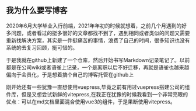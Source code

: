 ## 我为什么要写博客

2020年6月大学毕业入行前端，2021年年初的时候就想着，之前几个月遇到的好多问题，或者看过的挺多很好的文章都找不到了，遇到相同或者类似的问题又需要重新找解决方案，其实是一件挺痛苦的事情，浪费了自己的时间，很多知识也没有系统的去复习回顾，挺可惜的。

于是我就在github上新建了一个仓库，然后开始书写Markdown记录笔记了。以前都是在公司wiki或者语雀上记录，一个是离职以后不好迁移，再就是语雀也越来越偏向于会员化，于是想着搞个自己的博客托管在github上

刚开始还有一些犹豫一直想使用vuepress,毕竟之前有用过vuepress搭建公司的组件库，但是又想尝试新鲜的vitepress,在我正在犹豫的时候我看到一个非常亮眼的优点：可以在md文档里面混合使用vue3的组件，于是果断使用vitepress。

<!-- ::: timeline 时间
- **test timeline**
- abc
:::
熬不到手机打开手机看见看见
::: timeline 默认时间
test timeline22222
::: -->

